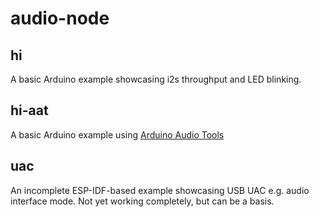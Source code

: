 # audio-node

## hi

A basic Arduino example showcasing i2s throughput and LED blinking.

## hi-aat

A basic Arduino example using [Arduino Audio Tools](https://github.com/pschatzmann/arduino-audio-tools)

## uac

An incomplete ESP-IDF-based example showcasing USB UAC e.g. audio interface mode. Not yet working completely, but can be a basis.
